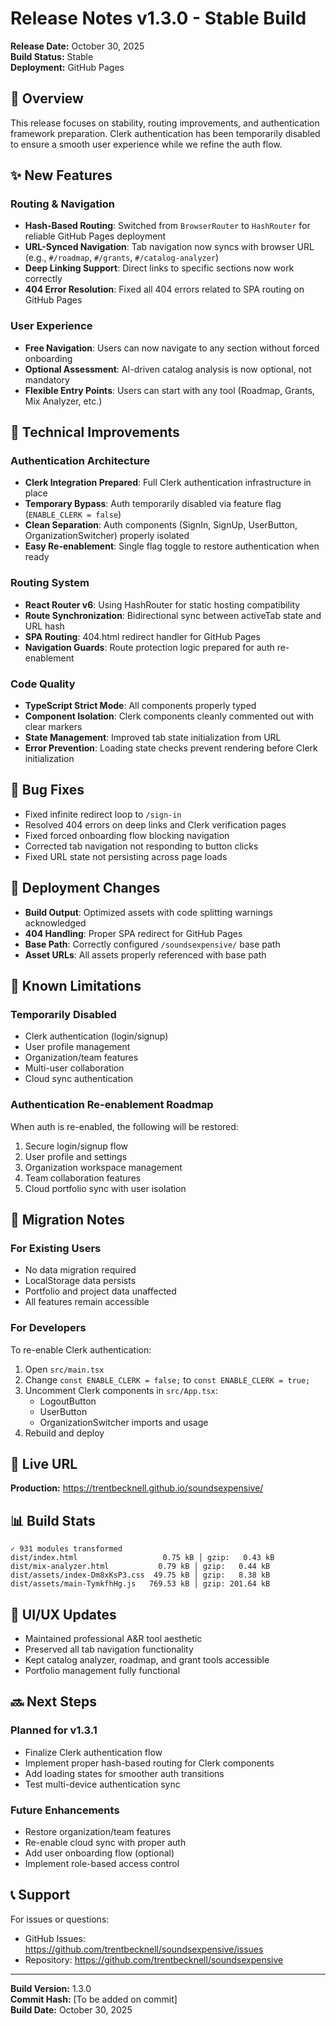# Release Notes v1.3.0 - Stable Build

**Release Date:** October 30, 2025  
**Build Status:** Stable  
**Deployment:** GitHub Pages

## 🎯 Overview

This release focuses on stability, routing improvements, and authentication framework preparation. Clerk authentication has been temporarily disabled to ensure a smooth user experience while we refine the auth flow.

## ✨ New Features

### Routing & Navigation
- **Hash-Based Routing**: Switched from `BrowserRouter` to `HashRouter` for reliable GitHub Pages deployment
- **URL-Synced Navigation**: Tab navigation now syncs with browser URL (e.g., `#/roadmap`, `#/grants`, `#/catalog-analyzer`)
- **Deep Linking Support**: Direct links to specific sections now work correctly
- **404 Error Resolution**: Fixed all 404 errors related to SPA routing on GitHub Pages

### User Experience
- **Free Navigation**: Users can now navigate to any section without forced onboarding
- **Optional Assessment**: AI-driven catalog analysis is now optional, not mandatory
- **Flexible Entry Points**: Users can start with any tool (Roadmap, Grants, Mix Analyzer, etc.)

## 🔧 Technical Improvements

### Authentication Architecture
- **Clerk Integration Prepared**: Full Clerk authentication infrastructure in place
- **Temporary Bypass**: Auth temporarily disabled via feature flag (`ENABLE_CLERK = false`)
- **Clean Separation**: Auth components (SignIn, SignUp, UserButton, OrganizationSwitcher) properly isolated
- **Easy Re-enablement**: Single flag toggle to restore authentication when ready

### Routing System
- **React Router v6**: Using HashRouter for static hosting compatibility
- **Route Synchronization**: Bidirectional sync between activeTab state and URL hash
- **SPA Routing**: 404.html redirect handler for GitHub Pages
- **Navigation Guards**: Route protection logic prepared for auth re-enablement

### Code Quality
- **TypeScript Strict Mode**: All components properly typed
- **Component Isolation**: Clerk components cleanly commented out with clear markers
- **State Management**: Improved tab state initialization from URL
- **Error Prevention**: Loading state checks prevent rendering before Clerk initialization

## 🐛 Bug Fixes

- Fixed infinite redirect loop to `/sign-in`
- Resolved 404 errors on deep links and Clerk verification pages
- Fixed forced onboarding flow blocking navigation
- Corrected tab navigation not responding to button clicks
- Fixed URL state not persisting across page loads

## 🚀 Deployment Changes

- **Build Output**: Optimized assets with code splitting warnings acknowledged
- **404 Handling**: Proper SPA redirect for GitHub Pages
- **Base Path**: Correctly configured `/soundsexpensive/` base path
- **Asset URLs**: All assets properly referenced with base path

## 📝 Known Limitations

### Temporarily Disabled
- Clerk authentication (login/signup)
- User profile management
- Organization/team features
- Multi-user collaboration
- Cloud sync authentication

### Authentication Re-enablement Roadmap
When auth is re-enabled, the following will be restored:
1. Secure login/signup flow
2. User profile and settings
3. Organization workspace management
4. Team collaboration features
5. Cloud portfolio sync with user isolation

## 🔄 Migration Notes

### For Existing Users
- No data migration required
- LocalStorage data persists
- Portfolio and project data unaffected
- All features remain accessible

### For Developers
To re-enable Clerk authentication:
1. Open `src/main.tsx`
2. Change `const ENABLE_CLERK = false;` to `const ENABLE_CLERK = true;`
3. Uncomment Clerk components in `src/App.tsx`:
   - LogoutButton
   - UserButton
   - OrganizationSwitcher imports and usage
4. Rebuild and deploy

## 🔗 Live URL

**Production:** https://trentbecknell.github.io/soundsexpensive/

## 📊 Build Stats

```
✓ 931 modules transformed
dist/index.html                   0.75 kB │ gzip:   0.43 kB
dist/mix-analyzer.html           0.79 kB │ gzip:   0.44 kB
dist/assets/index-Dm8xKsP3.css  49.75 kB │ gzip:   8.38 kB
dist/assets/main-TymkfhHg.js   769.53 kB │ gzip: 201.64 kB
```

## 🎨 UI/UX Updates

- Maintained professional A&R tool aesthetic
- Preserved all tab navigation functionality
- Kept catalog analyzer, roadmap, and grant tools accessible
- Portfolio management fully functional

## 🔜 Next Steps

### Planned for v1.3.1
- Finalize Clerk authentication flow
- Implement proper hash-based routing for Clerk components
- Add loading states for smoother auth transitions
- Test multi-device authentication sync

### Future Enhancements
- Restore organization/team features
- Re-enable cloud sync with proper auth
- Add user onboarding flow (optional)
- Implement role-based access control

## 📞 Support

For issues or questions:
- GitHub Issues: https://github.com/trentbecknell/soundsexpensive/issues
- Repository: https://github.com/trentbecknell/soundsexpensive

---

**Build Version:** 1.3.0  
**Commit Hash:** [To be added on commit]  
**Build Date:** October 30, 2025
